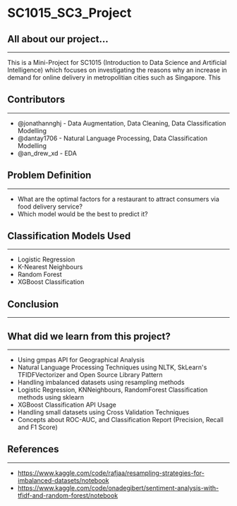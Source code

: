 # SC1015_SC3_Project

## All about our project...
---
This is a Mini-Project for SC1015 (Introduction to Data Science and Artificial Intelligence) which focuses on investigating the reasons why an increase in demand for online delivery in metropolitian cities such as Singapore. This

## Contributors
---
- @jonathannghj - Data Augmentation, Data Cleaning, Data Classification Modelling
- @dantay1706 - Natural Language Processing, Data Classification Modelling
- @an_drew_xd - EDA

## Problem Definition
---
- What are the optimal factors for a restaurant to attract consumers via food delivery service?
- Which model would be the best to predict it?

## Classification Models Used
---
- Logistic Regression
- K-Nearest Neighbours
- Random Forest
- XGBoost Classification

## Conclusion
---
> 

## What did we learn from this project?
---
- Using gmpas API for Geographical Analysis
- Natural Language Processing Techniques using NLTK, SkLearn's TFIDFVectorizer and Open Source Library Pattern
- Handling imbalanced datasets using resampling methods
- Logistic Regression, KNNeighbours, RandomForest Classification methods using sklearn 
- XGBoost Classification API Usage
- Handling small datasets using Cross Validation Techniques 
- Concepts about ROC-AUC, and Classification Report (Precision, Recall and F1 Score)



## References
---
- https://www.kaggle.com/code/rafjaa/resampling-strategies-for-imbalanced-datasets/notebook
- https://www.kaggle.com/code/onadegibert/sentiment-analysis-with-tfidf-and-random-forest/notebook
